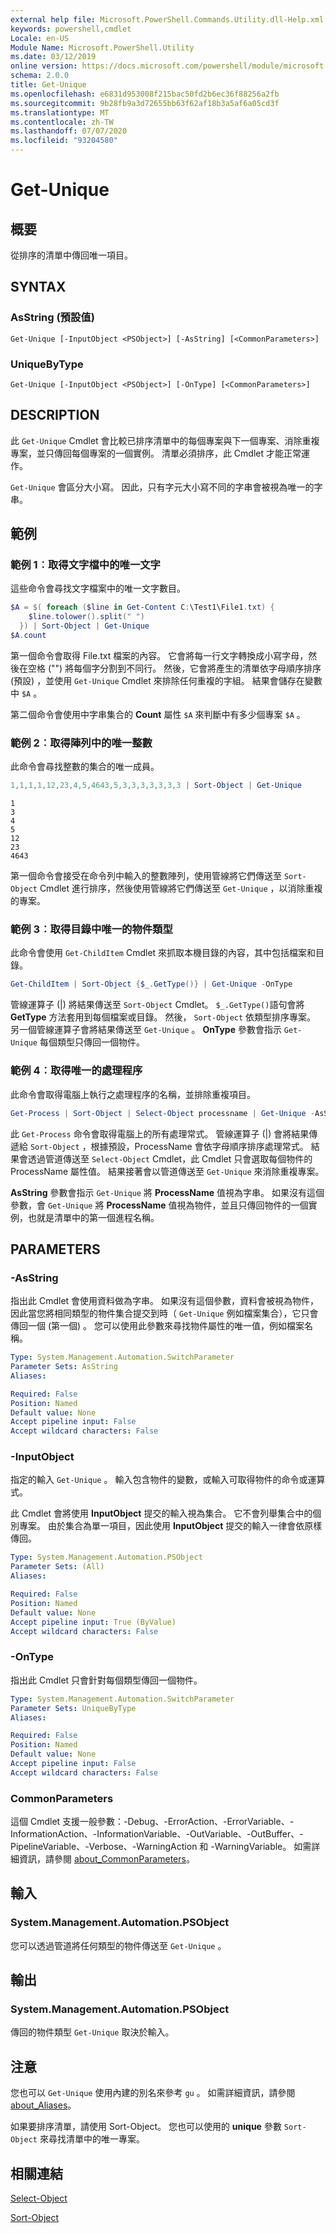 ```yaml
---
external help file: Microsoft.PowerShell.Commands.Utility.dll-Help.xml
keywords: powershell,cmdlet
Locale: en-US
Module Name: Microsoft.PowerShell.Utility
ms.date: 03/12/2019
online version: https://docs.microsoft.com/powershell/module/microsoft.powershell.utility/get-unique?view=powershell-6&WT.mc_id=ps-gethelp
schema: 2.0.0
title: Get-Unique
ms.openlocfilehash: e6831d953008f215bac50fd2b6ec36f88256a2fb
ms.sourcegitcommit: 9b28fb9a3d72655bb63f62af18b3a5af6a05cd3f
ms.translationtype: MT
ms.contentlocale: zh-TW
ms.lasthandoff: 07/07/2020
ms.locfileid: "93204580"
---
```

# Get-Unique

## 概要
從排序的清單中傳回唯一項目。

## SYNTAX

### AsString (預設值)

```
Get-Unique [-InputObject <PSObject>] [-AsString] [<CommonParameters>]
```

### UniqueByType

```
Get-Unique [-InputObject <PSObject>] [-OnType] [<CommonParameters>]
```

## DESCRIPTION

此 `Get-Unique` Cmdlet 會比較已排序清單中的每個專案與下一個專案、消除重複專案，並只傳回每個專案的一個實例。 清單必須排序，此 Cmdlet 才能正常運作。

`Get-Unique` 會區分大小寫。 因此，只有字元大小寫不同的字串會被視為唯一的字串。

## 範例

### 範例 1︰取得文字檔中的唯一文字

這些命令會尋找文字檔案中的唯一文字數目。

```powershell
$A = $( foreach ($line in Get-Content C:\Test1\File1.txt) {
    $line.tolower().split(" ")
  }) | Sort-Object | Get-Unique
$A.count
```

第一個命令會取得 File.txt 檔案的內容。 它會將每一行文字轉換成小寫字母，然後在空格 ("") 將每個字分割到不同行。 然後，它會將產生的清單依字母順序排序 (預設) ，並使用 `Get-Unique` Cmdlet 來排除任何重複的字組。 結果會儲存在變數中 `$A` 。

第二個命令會使用中字串集合的 **Count** 屬性 `$A` 來判斷中有多少個專案 `$A` 。

### 範例 2︰取得陣列中的唯一整數

此命令會尋找整數的集合的唯一成員。

```powershell
1,1,1,1,12,23,4,5,4643,5,3,3,3,3,3,3,3 | Sort-Object | Get-Unique
```

```Output
1
3
4
5
12
23
4643
```

第一個命令會接受在命令列中輸入的整數陣列，使用管線將它們傳送至 `Sort-Object` Cmdlet 進行排序，然後使用管線將它們傳送至 `Get-Unique` ，以消除重複的專案。

### 範例 3︰取得目錄中唯一的物件類型

此命令會使用 `Get-ChildItem` Cmdlet 來抓取本機目錄的內容，其中包括檔案和目錄。

```powershell
Get-ChildItem | Sort-Object {$_.GetType()} | Get-Unique -OnType
```

管線運算子 (|) 將結果傳送至 `Sort-Object` Cmdlet。 `$_.GetType()`語句會將 **GetType** 方法套用到每個檔案或目錄。 然後， `Sort-Object` 依類型排序專案。 另一個管線運算子會將結果傳送至 `Get-Unique` 。 **OnType** 參數會指示 `Get-Unique` 每個類型只傳回一個物件。

### 範例 4︰取得唯一的處理程序

此命令會取得電腦上執行之處理程序的名稱，並排除重複項目。

```powershell
Get-Process | Sort-Object | Select-Object processname | Get-Unique -AsString
```

此 `Get-Process` 命令會取得電腦上的所有處理常式。 管線運算子 (|) 會將結果傳遞給 `Sort-Object` ，根據預設，ProcessName 會依字母順序排序處理常式。 結果會透過管道傳送至 `Select-Object` Cmdlet，此 Cmdlet 只會選取每個物件的 ProcessName 屬性值。 結果接著會以管道傳送至 `Get-Unique` 來消除重複專案。

**AsString** 參數會指示 `Get-Unique` 將 **ProcessName** 值視為字串。
如果沒有這個參數，會 `Get-Unique` 將 **ProcessName** 值視為物件，並且只傳回物件的一個實例，也就是清單中的第一個進程名稱。

## PARAMETERS

### -AsString

指出此 Cmdlet 會使用資料做為字串。 如果沒有這個參數，資料會被視為物件，因此當您將相同類型的物件集合提交到時（ `Get-Unique` 例如檔案集合），它只會傳回一個 (第一個) 。 您可以使用此參數來尋找物件屬性的唯一值，例如檔案名稱。

```yaml
Type: System.Management.Automation.SwitchParameter
Parameter Sets: AsString
Aliases:

Required: False
Position: Named
Default value: None
Accept pipeline input: False
Accept wildcard characters: False
```

### -InputObject

指定的輸入 `Get-Unique` 。 輸入包含物件的變數，或輸入可取得物件的命令或運算式。

此 Cmdlet 會將使用 **InputObject** 提交的輸入視為集合。 它不會列舉集合中的個別專案。 由於集合為單一項目，因此使用 **InputObject** 提交的輸入一律會依原樣傳回。

```yaml
Type: System.Management.Automation.PSObject
Parameter Sets: (All)
Aliases:

Required: False
Position: Named
Default value: None
Accept pipeline input: True (ByValue)
Accept wildcard characters: False
```

### -OnType

指出此 Cmdlet 只會針對每個類型傳回一個物件。

```yaml
Type: System.Management.Automation.SwitchParameter
Parameter Sets: UniqueByType
Aliases:

Required: False
Position: Named
Default value: None
Accept pipeline input: False
Accept wildcard characters: False
```

### CommonParameters

這個 Cmdlet 支援一般參數：-Debug、-ErrorAction、-ErrorVariable、-InformationAction、-InformationVariable、-OutVariable、-OutBuffer、-PipelineVariable、-Verbose、-WarningAction 和 -WarningVariable。 如需詳細資訊，請參閱 [about_CommonParameters](https://go.microsoft.com/fwlink/?LinkID=113216)。

## 輸入

### System.Management.Automation.PSObject

您可以透過管道將任何類型的物件傳送至 `Get-Unique` 。

## 輸出

### System.Management.Automation.PSObject

傳回的物件類型 `Get-Unique` 取決於輸入。

## 注意

您也可以 `Get-Unique` 使用內建的別名來參考 `gu` 。 如需詳細資訊，請參閱 [about_Aliases](../Microsoft.PowerShell.Core/About/about_Aliases.md)。

如果要排序清單，請使用 Sort-Object。 您也可以使用的 **unique** 參數 `Sort-Object` 來尋找清單中的唯一專案。

## 相關連結

[Select-Object](Select-Object.md)

[Sort-Object](Sort-Object.md)
